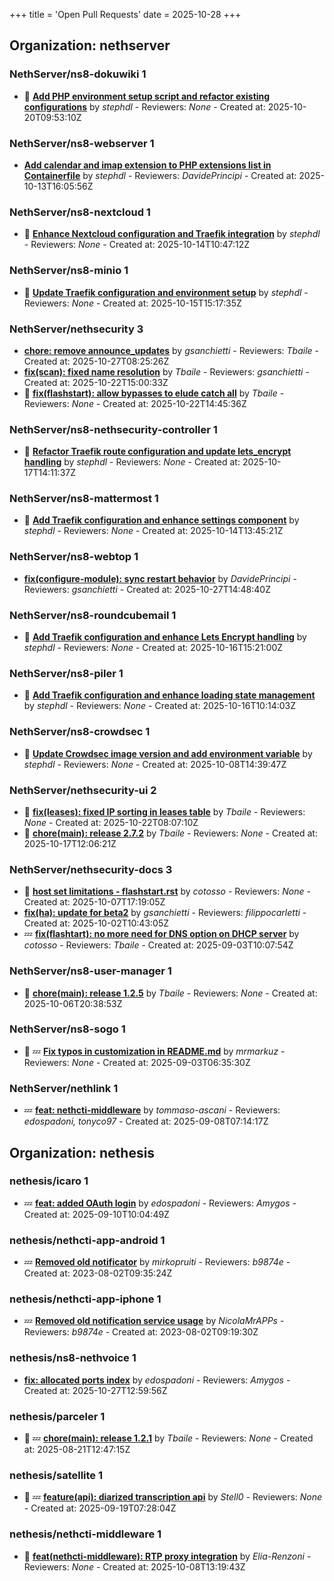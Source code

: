+++
title = 'Open Pull Requests'
date = 2025-10-28
+++

## Organization: nethserver

### NethServer/ns8-dokuwiki 1 

- :eyes:  **[Add PHP environment setup script and refactor existing configurations](https://github.com/NethServer/ns8-dokuwiki/pull/52)** by *stephdl* - Reviewers: *None* - Created at: 2025-10-20T09:53:10Z

### NethServer/ns8-webserver 1 

-   **[Add calendar and imap extension to PHP extensions list in Containerfile](https://github.com/NethServer/ns8-webserver/pull/108)** by *stephdl* - Reviewers: *DavidePrincipi* - Created at: 2025-10-13T16:05:56Z

### NethServer/ns8-nextcloud 1 

- :eyes:  **[Enhance Nextcloud configuration and Traefik integration](https://github.com/NethServer/ns8-nextcloud/pull/160)** by *stephdl* - Reviewers: *None* - Created at: 2025-10-14T10:47:12Z

### NethServer/ns8-minio 1 

- :eyes:  **[Update Traefik configuration and environment setup](https://github.com/NethServer/ns8-minio/pull/14)** by *stephdl* - Reviewers: *None* - Created at: 2025-10-15T15:17:35Z

### NethServer/nethsecurity 3 

-   **[chore: remove announce_updates](https://github.com/NethServer/nethsecurity/pull/1410)** by *gsanchietti* - Reviewers: *Tbaile* - Created at: 2025-10-27T08:25:26Z
-   **[fix(scan): fixed name resolution](https://github.com/NethServer/nethsecurity/pull/1406)** by *Tbaile* - Reviewers: *gsanchietti* - Created at: 2025-10-22T15:00:33Z
- :eyes:  **[fix(flashstart): allow bypasses to elude catch all](https://github.com/NethServer/nethsecurity/pull/1405)** by *Tbaile* - Reviewers: *None* - Created at: 2025-10-22T14:45:36Z

### NethServer/ns8-nethsecurity-controller 1 

- :eyes:  **[Refactor Traefik route configuration and update lets_encrypt handling](https://github.com/NethServer/ns8-nethsecurity-controller/pull/121)** by *stephdl* - Reviewers: *None* - Created at: 2025-10-17T14:11:37Z

### NethServer/ns8-mattermost 1 

- :eyes:  **[Add Traefik configuration and enhance settings component](https://github.com/NethServer/ns8-mattermost/pull/119)** by *stephdl* - Reviewers: *None* - Created at: 2025-10-14T13:45:21Z

### NethServer/ns8-webtop 1 

-   **[fix(configure-module): sync restart behavior](https://github.com/NethServer/ns8-webtop/pull/164)** by *DavidePrincipi* - Reviewers: *gsanchietti* - Created at: 2025-10-27T14:48:40Z

### NethServer/ns8-roundcubemail 1 

- :eyes:  **[Add Traefik configuration and enhance Lets Encrypt handling](https://github.com/NethServer/ns8-roundcubemail/pull/59)** by *stephdl* - Reviewers: *None* - Created at: 2025-10-16T15:21:00Z

### NethServer/ns8-piler 1 

- :eyes:  **[Add Traefik configuration and enhance loading state management](https://github.com/NethServer/ns8-piler/pull/48)** by *stephdl* - Reviewers: *None* - Created at: 2025-10-16T10:14:03Z

### NethServer/ns8-crowdsec 1 

- :eyes:  **[Update Crowdsec image version and add environment variable](https://github.com/NethServer/ns8-crowdsec/pull/100)** by *stephdl* - Reviewers: *None* - Created at: 2025-10-08T14:39:47Z

### NethServer/nethsecurity-ui 2 

- :eyes:  **[fix(leases): fixed IP sorting in leases table](https://github.com/NethServer/nethsecurity-ui/pull/660)** by *Tbaile* - Reviewers: *None* - Created at: 2025-10-22T08:07:10Z
- :eyes:  **[chore(main): release 2.7.2](https://github.com/NethServer/nethsecurity-ui/pull/659)** by *Tbaile* - Reviewers: *None* - Created at: 2025-10-17T12:06:21Z

### NethServer/nethsecurity-docs 3 

- :eyes:  **[host set limitations -  flashstart.rst](https://github.com/NethServer/nethsecurity-docs/pull/211)** by *cotosso* - Reviewers: *None* - Created at: 2025-10-07T17:19:05Z
-   **[fix(ha): update for beta2](https://github.com/NethServer/nethsecurity-docs/pull/208)** by *gsanchietti* - Reviewers: *filippocarletti* - Created at: 2025-10-02T10:43:05Z
-  :zzz: **[fix(flashtart): no more need for DNS option on DHCP server](https://github.com/NethServer/nethsecurity-docs/pull/204)** by *cotosso* - Reviewers: *Tbaile* - Created at: 2025-09-03T10:07:54Z

### NethServer/ns8-user-manager 1 

- :eyes:  **[chore(main): release 1.2.5](https://github.com/NethServer/ns8-user-manager/pull/134)** by *Tbaile* - Reviewers: *None* - Created at: 2025-10-06T20:38:53Z

### NethServer/ns8-sogo 1 

- :eyes: :zzz: **[Fix typos in customization in README.md](https://github.com/NethServer/ns8-sogo/pull/44)** by *mrmarkuz* - Reviewers: *None* - Created at: 2025-09-03T06:35:30Z

### NethServer/nethlink 1 

-  :zzz: **[feat: nethcti-middleware](https://github.com/NethServer/nethlink/pull/72)** by *tommaso-ascani* - Reviewers: *edospadoni, tonyco97* - Created at: 2025-09-08T07:14:17Z

## Organization: nethesis

### nethesis/icaro 1 

-  :zzz: **[feat: added OAuth login](https://github.com/nethesis/icaro/pull/200)** by *edospadoni* - Reviewers: *Amygos* - Created at: 2025-09-10T10:04:49Z

### nethesis/nethcti-app-android 1 

-  :zzz: **[Removed old notificator](https://github.com/nethesis/nethcti-app-android/pull/30)** by *mirkopruiti* - Reviewers: *b9874e* - Created at: 2023-08-02T09:35:24Z

### nethesis/nethcti-app-iphone 1 

-  :zzz: **[Removed old notification service usage](https://github.com/nethesis/nethcti-app-iphone/pull/37)** by *NicolaMrAPPs* - Reviewers: *b9874e* - Created at: 2023-08-02T09:19:30Z

### nethesis/ns8-nethvoice 1 

-   **[fix: allocated ports index](https://github.com/nethesis/ns8-nethvoice/pull/573)** by *edospadoni* - Reviewers: *Amygos* - Created at: 2025-10-27T12:59:56Z

### nethesis/parceler 1 

- :eyes: :zzz: **[chore(main): release 1.2.1](https://github.com/nethesis/parceler/pull/105)** by *Tbaile* - Reviewers: *None* - Created at: 2025-08-21T12:47:15Z

### nethesis/satellite 1 

- :eyes: :zzz: **[feature(api): diarized transcription api](https://github.com/nethesis/satellite/pull/4)** by *Stell0* - Reviewers: *None* - Created at: 2025-09-19T07:28:04Z

### nethesis/nethcti-middleware 1 

- :eyes:  **[feat(nethcti-middleware): RTP proxy integration](https://github.com/nethesis/nethcti-middleware/pull/4)** by *Elia-Renzoni* - Reviewers: *None* - Created at: 2025-10-08T13:19:43Z



